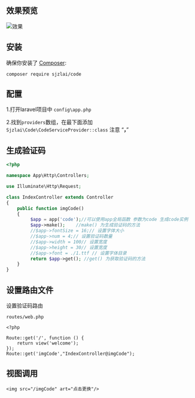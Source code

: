 ## 效果预览

![效果](http://osleeix1f.bkt.clouddn.com/%E5%BE%AE%E4%BF%A1%E6%88%AA%E5%9B%BE_20180125105013.png)

## 安装

确保你安装了 [Composer](https://getcomposer.org/):

```
composer require sjzlai/code
```
## 配置

1.打开laravel项目中 `config\app.php`

2.找到`providers`数组，在最下面添加` Sjzlai\Code\CodeServiceProvider::class`              注意 “**，**”





## 生成验证码

```php
<?php

namespace App\Http\Controllers;

use Illuminate\Http\Request;

class IndexController extends Controller
{
    public function imgCode()
    {
         $app = app('code');//可以使用app全局函数 参数为code 生成code实例
         $app->make();    //make() 为生成验证码的方法
         //$app->fontSize = 16;// 设置字体大小        
         //$app->num = 4;// 设置验证码数量
         //$app->width = 100// 设置宽度
         //$app->height = 30// 设置宽度
         //$app->font = ./1.ttf // 设置字体目录
         return $app->get(); //get() 为获取验证码的方法
    }
}

```
## 设置路由文件

设置验证码路由

`routes/web.php`

```
<?php

Route::get('/', function () {
    return view('welcome');
});
Route::get('imgCode',"IndexController@imgCode");
```

## 视图调用

```<img src="/imgCode" art="点击更换"/>```
